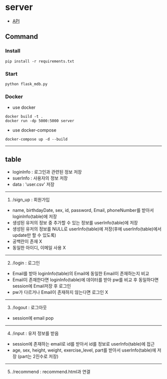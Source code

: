 # server

- [API](docs/api.md)

## Command

### Install

```shell
pip install -r requirements.txt
```

### Start

```shell
python flask_mdb.py
```

### Docker

- use docker

```shell
docker build -t .
docker run -dp 5000:5000 server
```

- use docker-compose

```shell
docker-compose up -d --build
```

---
## table
- loginInfo : 로그인과 관련된 정보 저장
- suerInfo : 사용자의 정보 저장
- data : 'user.csv' 저장
---
1. /sign_up : 회원가입
  - name, birthdayDate, sex, id, password, Email, phoneNumber를 받아서 loginInfo(table)에 저장
  - 생성된 유저의 정보 중 추가할 수 있는 정보를 userInfo(table)에 저장
  - 생성된 유저의 정보를 NULL로 userInfo(table)에 저장(후에 userInfo(table)에서 update만 할 수 있도록)
  - 공백란이 존재 X
  - 동일한 아이디, 이메일 사용 X
---
2. /login : 로그인
  - Email를 받아 loginInfo(table)의 Email에 동일한 Email이 존재하는지 비교
  - Email이 존재한다면 loginInfo(table)에 데이터를 받아 pw를 비교 후 동일하다면 session에 Email저장 후 로그인
  - pw가 다르거나 Email이 존재하지 않는다면 로그인 X
---

3. /logout : 로그아웃
  - session에 email pop
---
4. /input : 유저 정보를 받음
  - session에 존재하는 email로 id를 받아서 id를 정보로 userInfo(table)에 접근
  - age, sex, height, weight, exercise_level, part를 받아서 userInfo(table)에 저장 (part는 2진수로 저장)
---
5. /recommend : recommend.html과 연결
